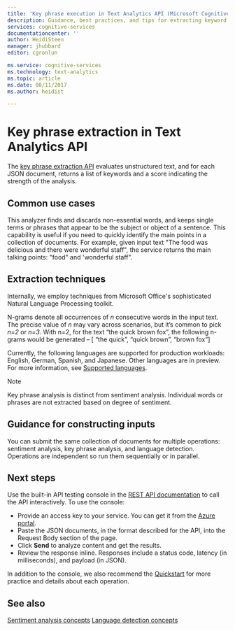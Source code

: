 ```yaml
---
title: 'Key phrase execution in Text Analytics API (Microsoft Cognitive Services on Azure) | Microsoft Docs'
description: Guidance, best practices, and tips for extracting keyword text terms and phrases using Microsoft Cognitive Services on Azure.
services: cognitive-services
documentationcenter: ''
author: HeidiSteen
manager: jhubbard
editor: cgronlun

ms.service: cognitive-services
ms.technology: text-analytics
ms.topic: article
ms.date: 08/11/2017
ms.author: heidist

---
```

# Key phrase extraction in Text Analytics API

The [key phrase extraction API](https://westus.dev.cognitive.microsoft.com/docs/services/TextAnalytics.V2.0/operations/56f30ceeeda5650db055a3c6) evaluates unstructured text, and for each JSON document, returns a list of keywords and a score indicating the strength of the analysis. 

## Common use cases

This analyzer finds and discards non-essential words, and keeps single terms or phrases that appear to be the subject or object of a sentence. This capability is useful if you need to quickly identify the main points in a collection of documents. For example, given input text "The food was delicious and there were wonderful staff", the service returns the main talking points: "food" and 'wonderful staff".

## Extraction techniques

Internally, we employ techniques from Microsoft Office's sophisticated Natural Language Processing toolkit. 

N-grams denote all occurrences of *n* consecutive words in the input text. The precise value of *n* may vary across scenarios, but it’s common to pick *n=2* or *n=3*. With n=2, for the text “the quick brown fox”, the following n-grams would be generated – [ “the quick”, “quick brown”, “brown fox”]

Currently, the following languages are supported for production workloads: English, German, Spanish, and Japanese. Other languages are in preview. For more information, see [Supported languages](overview.md#supported-languages).

> [!Note]
> Key phrase analysis is distinct from sentiment analysis. Individual words or phrases are not extracted based on degree of sentiment.

## Guidance for constructing inputs

You can submit the same collection of documents for multiple operations: sentiment analysis, key phrase analysis, and language detection. Operations are independent so run them sequentially or in parallel.

## Next steps

Use the built-in API testing console in the [REST API documentation](https://westus.dev.cognitive.microsoft.com/docs/services/TextAnalytics.V2.0/operations/56f30ceeeda5650db055a3c6) to call the API interactively. To use the console:

+ Provide an access key to your service. You can get it from the [Azure portal](https://portal.azure.com). 
+ Paste the JSON documents, in the format described for the API, into the Request Body section of the page.  
+ Click **Send** to analyze content and get the results. 
+ Review the response inline. Responses include a status code, latency (in milliseconds), and payload (in JSON). 

In addition to the console, we also recommend the [Quickstart](quick-start.md) for more practice and details about each operation.

## See also

 [Sentiment analysis concepts](text-analytics-concept-sentiment-analysis.md) 
 [Language detection concepts](text-analytics-concept-language-detection.md) 
